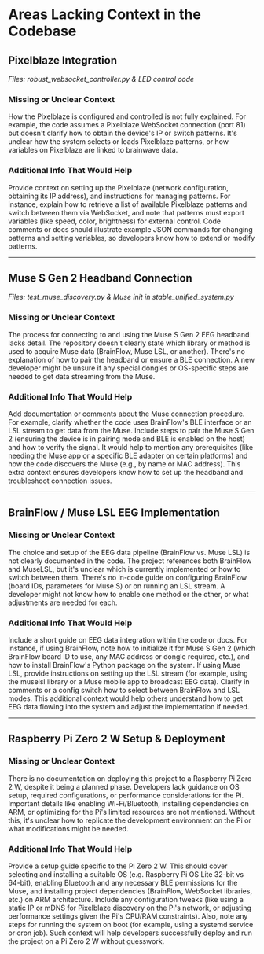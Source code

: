 # Areas Lacking Context in the Codebase

## Pixelblaze Integration
*Files: robust_websocket_controller.py & LED control code*

### Missing or Unclear Context
How the Pixelblaze is configured and controlled is not fully explained. For example, the code assumes a Pixelblaze WebSocket connection (port 81) but doesn't clarify how to obtain the device's IP or switch patterns. It's unclear how the system selects or loads Pixelblaze patterns, or how variables on Pixelblaze are linked to brainwave data.

### Additional Info That Would Help
Provide context on setting up the Pixelblaze (network configuration, obtaining its IP address), and instructions for managing patterns. For instance, explain how to retrieve a list of available Pixelblaze patterns and switch between them via WebSocket, and note that patterns must export variables (like speed, color, brightness) for external control. Code comments or docs should illustrate example JSON commands for changing patterns and setting variables, so developers know how to extend or modify patterns.

---

## Muse S Gen 2 Headband Connection
*Files: test_muse_discovery.py & Muse init in stable_unified_system.py*

### Missing or Unclear Context
The process for connecting to and using the Muse S Gen 2 EEG headband lacks detail. The repository doesn't clearly state which library or method is used to acquire Muse data (BrainFlow, Muse LSL, or another). There's no explanation of how to pair the headband or ensure a BLE connection. A new developer might be unsure if any special dongles or OS-specific steps are needed to get data streaming from the Muse.

### Additional Info That Would Help
Add documentation or comments about the Muse connection procedure. For example, clarify whether the code uses BrainFlow's BLE interface or an LSL stream to get data from the Muse. Include steps to pair the Muse S Gen 2 (ensuring the device is in pairing mode and BLE is enabled on the host) and how to verify the signal. It would help to mention any prerequisites (like needing the Muse app or a specific BLE adapter on certain platforms) and how the code discovers the Muse (e.g., by name or MAC address). This extra context ensures developers know how to set up the headband and troubleshoot connection issues.

---

## BrainFlow / Muse LSL EEG Implementation

### Missing or Unclear Context
The choice and setup of the EEG data pipeline (BrainFlow vs. Muse LSL) is not clearly documented in the code. The project references both BrainFlow and MuseLSL, but it's unclear which is currently implemented or how to switch between them. There's no in-code guide on configuring BrainFlow (board IDs, parameters for Muse S) or on running an LSL stream. A developer might not know how to enable one method or the other, or what adjustments are needed for each.

### Additional Info That Would Help
Include a short guide on EEG data integration within the code or docs. For instance, if using BrainFlow, note how to initialize it for Muse S Gen 2 (which BrainFlow board ID to use, any MAC address or dongle required, etc.), and how to install BrainFlow's Python package on the system. If using Muse LSL, provide instructions on setting up the LSL stream (for example, using the muselsl library or a Muse mobile app to broadcast EEG data). Clarify in comments or a config switch how to select between BrainFlow and LSL modes. This additional context would help others understand how to get EEG data flowing into the system and adjust the implementation if needed.

---

## Raspberry Pi Zero 2 W Setup & Deployment

### Missing or Unclear Context
There is no documentation on deploying this project to a Raspberry Pi Zero 2 W, despite it being a planned phase. Developers lack guidance on OS setup, required configurations, or performance considerations for the Pi. Important details like enabling Wi-Fi/Bluetooth, installing dependencies on ARM, or optimizing for the Pi's limited resources are not mentioned. Without this, it's unclear how to replicate the development environment on the Pi or what modifications might be needed.

### Additional Info That Would Help
Provide a setup guide specific to the Pi Zero 2 W. This should cover selecting and installing a suitable OS (e.g. Raspberry Pi OS Lite 32-bit vs 64-bit), enabling Bluetooth and any necessary BLE permissions for the Muse, and installing project dependencies (BrainFlow, WebSocket libraries, etc.) on ARM architecture. Include any configuration tweaks (like using a static IP or mDNS for Pixelblaze discovery on the Pi's network, or adjusting performance settings given the Pi's CPU/RAM constraints). Also, note any steps for running the system on boot (for example, using a systemd service or cron job). Such context will help developers successfully deploy and run the project on a Pi Zero 2 W without guesswork.